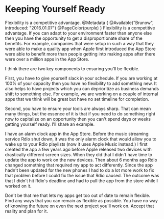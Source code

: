 # Keeping Yourself Ready
Flexibility is a competitive advantage.
@Metadata {
  @Available("Brunow", introduced: "2016.01.07")
  @PageColor(purple)
}
Flexibility is a competitive advantage. If you can adapt to your environment faster than anyone else then you have the opportunity to get a disproportionate share of the benefits. For example, companies that were setup in such a way that they were able to make a quality app when Apple first introduced the App Store were able to benefit more than people getting into making apps after there were over a million apps in the App Store.

I think there are two key components to ensuring you'll be flexible. 

First, you have to give yourself slack in your schedule. If you are working at 100% of your capacity then you have no flexibility to add something new. It also helps to have projects which you can deprioritize as business demands shift to something else. For example, we are working on a couple of internal apps that we think will be great but have no set timeline for completion.

Second, you have to ensure your tools are always sharp. That can mean many things, but the essence of it is that if you need to do something right now to capitalize on an opportunity then you can't spend days or weeks getting yourself ready. I'll share an example.

I have an alarm clock app in the App Store. Before the music streaming service Rdio shut down, it was the only alarm clock that would allow you to wake up to your Rdio playlists (now it uses Apple Music instead.) I first created the app a few years ago before Apple released two devices with drastically different screen sizes. When they did that I didn't have time to update the app to work on the new devices. Then about 6 months ago Rdio changed something that required my app to act differently. Since the app hadn't been updated for the new phones I had to do a lot more work to fix that problem before I could fix the issue that Rdio caused. The outcome was that I didn't hit Rdio's deadline and had to pull the app from the store while I worked on it.

Don't be that me that lets my apps get too out of date to remain flexible. Find any ways that you can remain as flexible as possible. You have no way of knowing the future on even the next project you'll work on. Accept that reality and plan for it.
